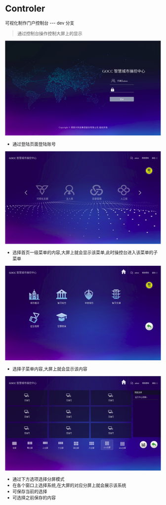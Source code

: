 # Controler

可视化制作门户控制台 --- dev 分支

> 通过控制台操作控制大屏上的显示  

![登陆页面](登陆页面.png)

- 通过登陆页面登陆账号


![首页](首页.png)

- 选择首页一级菜单的内容,大屏上就会显示该菜单,此时操控台进入该菜单的子菜单

![二级目录](二级目录.png)

- 选择子菜单内容,大屏上就会显示该内容

![分屏页](分屏页.png)

- 通过下方选项选择分屏模式  
- 在各个窗口上选择系统,在大屏的对应分屏上就会展示该系统  
- 可保存当前的选择  
- 可选择之前保存的内容